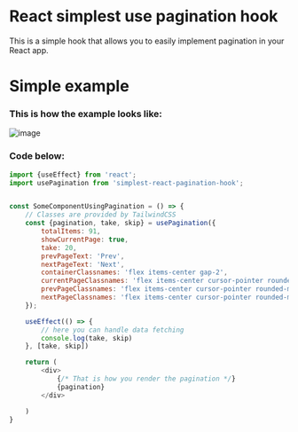 # React simplest use pagination hook

This is a simple hook that allows you to easily implement pagination in your React app.

# Simple example

### This is how the example looks like:
![image](https://user-images.githubusercontent.com/31554149/222844538-3c2adb28-98dd-4415-ab41-4544f8761fb0.png)

### Code below:
```js
import {useEffect} from 'react';
import usePagination from 'simplest-react-pagination-hook';


const SomeComponentUsingPagination = () => {
    // Classes are provided by TailwindCSS
    const {pagination, take, skip} = usePagination({
        totalItems: 91,
        showCurrentPage: true,
        take: 20,
        prevPageText: 'Prev',
        nextPageText: 'Next',
        containerClassnames: 'flex items-center gap-2',
        currentPageClassnames: 'flex items-center cursor-pointer rounded-md bg-indigo-600 px-3.5 py-2.5 text-sm font-semibold text-white shadow-sm hover:bg-indigo-500 focus-visible:outline focus-visible:outline-2 focus-visible:outline-offset-2 focus-visible:outline-indigo-600',
        prevPageClassnames: 'flex items-center cursor-pointer rounded-md bg-indigo-600 px-3.5 py-2.5 text-sm font-semibold text-white shadow-sm hover:bg-indigo-500 focus-visible:outline focus-visible:outline-2 focus-visible:outline-offset-2 focus-visible:outline-indigo-600',
        nextPageClassnames: 'flex items-center cursor-pointer rounded-md bg-indigo-600 px-3.5 py-2.5 text-sm font-semibold text-white shadow-sm hover:bg-indigo-500 focus-visible:outline focus-visible:outline-2 focus-visible:outline-offset-2 focus-visible:outline-indigo-600',
    });

    useEffect(() => {
        // here you can handle data fetching
        console.log(take, skip)
    }, [take, skip])

    return (
        <div>
            {/* That is how you render the pagination */}
            {pagination}
        </div>

    )
}
```


